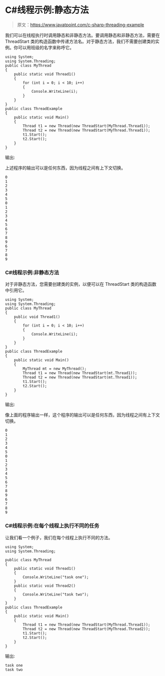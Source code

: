 # C#线程示例:静态方法

> 原文：<https://www.javatpoint.com/c-sharp-threading-example>

我们可以在线程执行时调用静态和非静态方法。要调用静态和非静态方法，需要在 ThreadStart 类的构造函数中传递方法名。对于静态方法，我们不需要创建类的实例。你可以用班级的名字来称呼它。

```
using System;
using System.Threading;
public class MyThread
{
    public static void Thread1()
    {
        for (int i = 0; i < 10; i++)
        {
            Console.WriteLine(i);
        }
    }
}
public class ThreadExample
{
    public static void Main()
    {
        Thread t1 = new Thread(new ThreadStart(MyThread.Thread1));
        Thread t2 = new Thread(new ThreadStart(MyThread.Thread1));
        t1.Start();
        t2.Start();
    }
}

```

输出:

上述程序的输出可以是任何东西，因为线程之间有上下文切换。

```
0
1
2
3
4
5
0
1
2
3
4
5
6
7
8
9
6
7
8
9

```

### C#线程示例:非静态方法

对于非静态方法，您需要创建类的实例，以便可以在 ThreadStart 类的构造函数中引用它。

```
using System;
using System.Threading;
public class MyThread
{
    public void Thread1()
    {
        for (int i = 0; i < 10; i++)
        {
            Console.WriteLine(i);
        }
    }
}
public class ThreadExample
{
    public static void Main()
    {
        MyThread mt = new MyThread();
        Thread t1 = new Thread(new ThreadStart(mt.Thread1));
        Thread t2 = new Thread(new ThreadStart(mt.Thread1));
        t1.Start();
        t2.Start();
    }
}

```

输出:

像上面的程序输出一样，这个程序的输出可以是任何东西，因为线程之间有上下文切换。

```
0
1
2
3
4
5
0
1
2
3
4
5
6
7
8
9
6
7
8
9

```

### C#线程示例:在每个线程上执行不同的任务

让我们看一个例子，我们在每个线程上执行不同的方法。

```
using System;
using System.Threading;

public class MyThread
{
    public static void Thread1()
    {
        Console.WriteLine("task one");
    }
    public static void Thread2()
    {
        Console.WriteLine("task two");
    }
}
public class ThreadExample
{
    public static void Main()
    {
        Thread t1 = new Thread(new ThreadStart(MyThread.Thread1));
        Thread t2 = new Thread(new ThreadStart(MyThread.Thread2));
        t1.Start();
        t2.Start();
    }
}

```

输出:

```
task one
task two

```